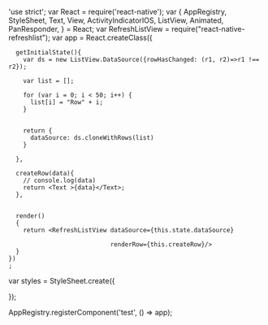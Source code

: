 
'use strict';
var React = require('react-native');
var {
    AppRegistry,
    StyleSheet,
    Text,
    View,
    ActivityIndicatorIOS,
    ListView,
    Animated,
    PanResponder,
    } = React;
var RefreshListView = require("react-native-refreshlist");
var app = React.createClass({

      getInitialState(){
        var ds = new ListView.DataSource({rowHasChanged: (r1, r2)=>r1 !== r2});

        var list = [];

        for (var i = 0; i < 50; i++) {
          list[i] = "Row" + i;
        }


        return {
          dataSource: ds.cloneWithRows(list)
        }

      },

      createRow(data){
        // console.log(data)
        return <Text >{data}</Text>;
      },


      render()
      {
        return <RefreshListView dataSource={this.state.dataSource}
                               
                                renderRow={this.createRow}/>
      }
    })
    ;

var styles = StyleSheet.create({

});


AppRegistry.registerComponent('test', () => app);



